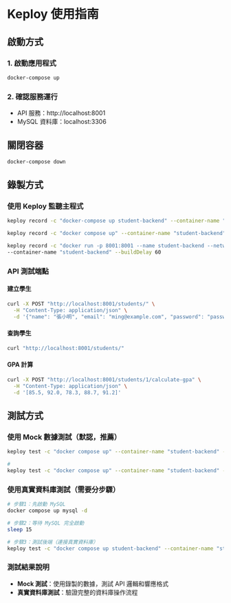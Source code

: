 # Keploy 使用指南

## 啟動方式

### 1. 啟動應用程式
```bash
docker-compose up
```

### 2. 確認服務運行
- API 服務：http://localhost:8001
- MySQL 資料庫：localhost:3306

## 關閉容器

```bash
docker-compose down
```

## 錄製方式

### 使用 Keploy 監聽主程式
```bash
keploy record -c "docker-compose up student-backend" --container-name "student-backend" --buildDelay 60

keploy record -c "docker compose up" --container-name "student-backend" -n "keploy-network" --buildDelay 60

keploy record -c "docker run -p 8001:8001 --name student-backend --network keploy-network student-api:latest" \
--container-name "student-backend" --buildDelay 60


```

### API 測試端點

#### 建立學生
```bash
curl -X POST "http://localhost:8001/students/" \
  -H "Content-Type: application/json" \
  -d '{"name": "張小明", "email": "ming@example.com", "password": "password123"}'
```

#### 查詢學生
```bash
curl "http://localhost:8001/students/"
```

#### GPA 計算
```bash
curl -X POST "http://localhost:8001/students/1/calculate-gpa" \
  -H "Content-Type: application/json" \
  -d '[85.5, 92.0, 78.3, 88.7, 91.2]'
```

## 測試方式

### 使用 Mock 數據測試（默認，推薦）
```bash
keploy test -c "docker compose up" --container-name "student-backend" -n "keploy-network" --delay 10 --buildDelay 60

#
keploy test -c "docker compose up" --container-name "student-backend" --pass-through-ports 3306 -n "keploy-network" 

```

### 使用真實資料庫測試（需要分步驟）
```bash
# 步驟1：先啟動 MySQL
docker compose up mysql -d

# 步驟2：等待 MySQL 完全啟動
sleep 15

# 步驟3：測試後端（連接真實資料庫）
keploy test -c "docker compose up student-backend" --container-name "student-backend" --mocking=false --delay 30 --buildDelay 120
```

### 測試結果說明
- **Mock 測試**：使用錄製的數據，測試 API 邏輯和響應格式
- **真實資料庫測試**：驗證完整的資料庫操作流程